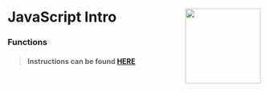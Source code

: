 # JavaScript Intro <img align="right" src="https://github.com/Learning-Fuze/prototypes_C4.17/blob/assets/assets/images/logos/LF_LOGO.png?raw=true" width="150">
### Functions

>#### Instructions can be found <a href="http://learning-fuze.github.io/prototypes_C4.17/#/JS-Functions" target="_blank">HERE</a>
